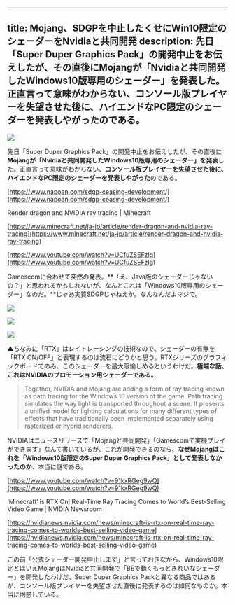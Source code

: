 
---
title: Mojang、SDGPを中止したくせにWin10限定のシェーダーをNvidiaと共同開発
description: 先日「Super Duper Graphics Pack」の開発中止をお伝えしたが、その直後にMojangが「Nvidiaと共同開発したWindows10版専用のシェーダー」を発表した。正直言って意味がわからない、コンソール版プレイヤーを失望させた後に、ハイエンドなPC限定のシェーダーを発表しやがったのである。
---

![](https://cdn-ak.f.st-hatena.com/images/fotolife/s/sasigume/20210208/20210208120607.jpg)

先日「Super Duper Graphics Pack」の開発中止をお伝えしたが、その直後に**Mojangが「Nvidiaと共同開発したWindows10版専用のシェーダー」を発表**した。正直言って意味がわからない、**コンソール版プレイヤーを失望させた後に、ハイエンドなPC限定のシェーダーを発表しやがった**のである。

[https://www.napoan.com/sdgp-ceasing-development/](https://www.napoan.com/sdgp-ceasing-development/)

Render dragon and NVIDIA ray tracing | Minecraft

[https://www.minecraft.net/ja-jp/article/render-dragon-and-nvidia-ray-tracing](https://www.minecraft.net/ja-jp/article/render-dragon-and-nvidia-ray-tracing)

[https://www.youtube.com/watch?v=UCfuZSEFzIg](https://www.youtube.com/watch?v=UCfuZSEFzIg)

Gamescomに合わせて突然の発表。**「え、Java版のシェーダーじゃないの？」と思われるかもしれないが、なんとこれは「Windows10版専用のシェーダー」なのだ。**じゃあ実質SDGPじゃねえか。なんなんだよマジで。

![](https://cdn-ak.f.st-hatena.com/images/fotolife/s/sasigume/20210208/20210208180953.png)

![](https://cdn-ak.f.st-hatena.com/images/fotolife/s/sasigume/20210208/20210208180957.png)

![](https://cdn-ak.f.st-hatena.com/images/fotolife/s/sasigume/20210208/20210208181000.png)

▲ちなみに「RTX」はレイトレーシングの技術なので、シェーダーの有無を「RTX ON/OFF」と表現するのは流石にどうかと思う。RTXシリーズのグラフィックボードでのみ、このシェーダーを最大限愉しめるというわけだ。**極端な話、これはNVIDIAのプロモーション用シェーダーである。**

> Together, NVIDIA and Mojang are adding a form of ray tracing known as path tracing for the Windows 10 version of the game. Path tracing simulates the way light is transported throughout a scene. It presents a unified model for lighting calculations for many different types of effects that have traditionally been implemented separately using rasterized or hybrid renderers. 

NVIDIAはニュースリリースで「Mojangと共同開発」「Gamescomで実機プレイができます」なんて書いているが、これが開発できるのなら、**なぜMojangはこれを「Windows10版限定のSuper Duper Graphics Pack」として発表しなかったのか**、本当に謎である。

[https://www.youtube.com/watch?v=91kxRGeg9wQ](https://www.youtube.com/watch?v=91kxRGeg9wQ)

‘Minecraft’ is RTX On! Real-Time Ray Tracing Comes to World’s Best-Selling Video Game | NVIDIA Newsroom

[https://nvidianews.nvidia.com/news/minecraft-is-rtx-on-real-time-ray-tracing-comes-to-worlds-best-selling-video-game](https://nvidianews.nvidia.com/news/minecraft-is-rtx-on-real-time-ray-tracing-comes-to-worlds-best-selling-video-game)

この前「公式シェーダー開発中止します」と言っておきながら、Windows10限定とはいえMojangはNvidiaと共同開発で「BEで動くもっときれいなシェーダー」を開発したわけだ。Super Duper Graphics Packと異なる商品ではあるが、コンソール版プレイヤーを失望させた直後に発表するのは如何なものか。本当に困惑している。
